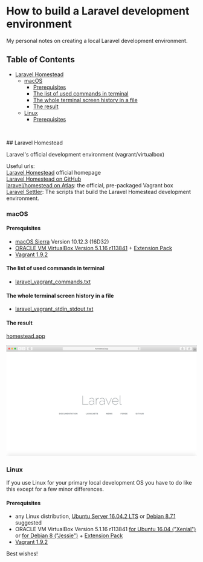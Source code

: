 # How to build a Laravel development environment

My personal notes on creating a local Laravel development environment.

## Table of Contents
* [Laravel Homestead](#laravel-homestead)
  * [macOS](#macos)
    * [Prerequisites](#prerequisites)
    * [The list of used commands in terminal](#the-list-of-used-commands-in-terminal)
    * [The whole terminal screen history in a file](#the-whole-terminal-screen-history-in-a-file)
    * [The result](#the-result)
  * [Linux](#linux)
    * [Prerequisites](#prerequisites-1)
<br />

## Laravel Homestead

Laravel's official development environment (vagrant/virtualbox)<br />

Useful urls:<br />
[Laravel Homestead](https://laravel.com/docs/5.4/homestead) official homepage<br />
[Laravel Homestead on GitHub](https://github.com/laravel/homestead)<br />
[laravel/homestead on Atlas](https://atlas.hashicorp.com/laravel/boxes/homestead): the official, pre-packaged Vagrant box<br />
[Laravel Settler](https://github.com/laravel/settler): The scripts that build the Laravel Homestead development environment.<br />

### macOS

#### Prerequisites

- [macOS Sierra](https://itunes.apple.com/hu/app/macos-sierra/id1127487414?mt=12) Version 10.12.3 (16D32)<br />
- [ORACLE VM VirtualBox Version 5.1.16 r113841](http://download.virtualbox.org/virtualbox/5.1.16/VirtualBox-5.1.16-113841-OSX.dmg) + [Extension Pack](http://download.virtualbox.org/virtualbox/5.1.16/Oracle_VM_VirtualBox_Extension_Pack-5.1.16-113841.vbox-extpack)<br />
- [Vagrant 1.9.2](https://releases.hashicorp.com/vagrant/1.9.2/vagrant_1.9.2.dmg)<br />

#### The list of used commands in terminal

- [laravel_vagrant_commands.txt](https://github.com/karolykass/laravel-devenv/blob/master/macOS/laravel_vagrant_commands.txt)

#### The whole terminal screen history in a file

- [laravel_vagrant_stdin_stdout.txt](https://github.com/karolykass/laravel-devenv/blob/master/macOS/laravel_vagrant_stdin_stdout.txt)

#### The result

[homestead.app](http://homestead.app)<br />
<br />
![alt text](https://github.com/karolykass/laravel-devenv/blob/master/macOS/laravel_homesteadapp_safari_screenshot.png "Laravel homestead.app Safari Screenshot")

### Linux

If you use Linux for your primary local development OS you have to do like this except for a few minor differences.

#### Prerequisites

- any Linux distribution, [Ubuntu Server 16.04.2 LTS](http://releases.ubuntu.com/16.04.2/ubuntu-16.04.2-server-amd64.iso) or [Debian 8.7.1](http://cdimage.debian.org/debian-cd/current/amd64/iso-cd/debian-8.7.1-amd64-netinst.iso) suggested<br />
- ORACLE VM VirtualBox Version 5.1.16 r113841 [for Ubuntu 16.04 ("Xenial")](http://download.virtualbox.org/virtualbox/5.1.16/virtualbox-5.1_5.1.16-113841~Ubuntu~xenial_amd64.deb) or [for Debian 8 ("Jessie")](http://download.virtualbox.org/virtualbox/5.1.16/virtualbox-5.1_5.1.16-113841~Debian~jessie_amd64.deb) + [Extension Pack](http://download.virtualbox.org/virtualbox/5.1.16/Oracle_VM_VirtualBox_Extension_Pack-5.1.16-113841.vbox-extpack)<br />
- [Vagrant 1.9.2](https://releases.hashicorp.com/vagrant/1.9.2/vagrant_1.9.2_x86_64.deb)<br />

Best wishes!
